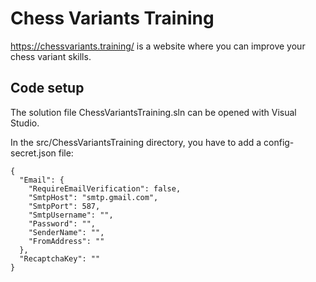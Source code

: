 # Chess Variants Training

https://chessvariants.training/ is a website where you can improve your chess variant skills.

## Code setup

The solution file ChessVariantsTraining.sln can be opened with Visual Studio.

In the src/ChessVariantsTraining directory, you have to add a config-secret.json file:

```
{
  "Email": {
    "RequireEmailVerification": false,
    "SmtpHost": "smtp.gmail.com",
    "SmtpPort": 587,
    "SmtpUsername": "",
    "Password": "",
    "SenderName": "",
    "FromAddress": ""
  },
  "RecaptchaKey": ""
}
```
